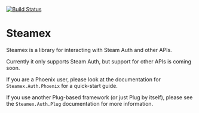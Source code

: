 [![Build Status](https://travis-ci.org/antipax/steamex.svg?branch=master)](https://travis-ci.org/antipax/steamex)

Steamex
=======

Steamex is a library for interacting with Steam Auth and other APIs.

Currently it only supports Steam Auth, but support for other APIs is coming
soon.

If you are a Phoenix user, please look at the documentation for
`Steamex.Auth.Phoenix` for a quick-start guide.

If you use another Plug-based framework (or just Plug by itself), please see
the `Steamex.Auth.Plug` documentation for more information.
